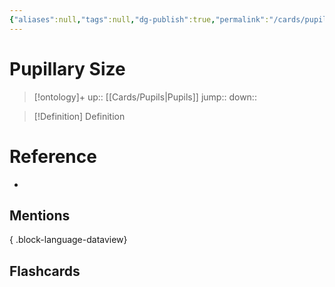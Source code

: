 ```yaml
---
{"aliases":null,"tags":null,"dg-publish":true,"permalink":"/cards/pupillary-size/","dgPassFrontmatter":true}
---
```


# Pupillary Size

> [!ontology]+
> up:: [[Cards/Pupils\|Pupils]]
> jump:: 
> down:: 

> [!Definition] Definition
> 

# Reference
- 

## Mentions

{ .block-language-dataview}

## Flashcards
